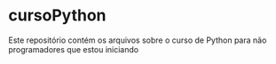 # cursoPython
Este repositório contém os arquivos sobre o curso de Python para não programadores que estou iniciando
